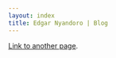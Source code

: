 ```yaml
---
layout: index
title: Edgar Nyandoro | Blog
---
```


[Link to another page](./pages/another-page.html).
